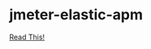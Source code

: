 # jmeter-elastic-apm

[Read This!](https://medium.com/@bartko.mat/elastic-apm-during-jmeter-performance-test-8b6efd1c6b80)